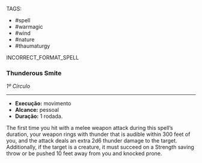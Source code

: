 TAGS:
- #spell
- #warmagic
- #wind
- #nature
- #thaumaturgy

INCORRECT_FORMAT_SPELL
### Thunderous Smite
*1º Círculo*
___
- **Execução:** movimento
- **Alcance:** pessoal
- **Duração:** 1 rodada.

The first time you hit with a melee weapon attack during this spell’s duration, your weapon rings with thunder that is audible within 300 feet of you, and the attack deals an extra 2d6 thunder damage to the target. Additionally, if the target is a creature, it must succeed on a Strength saving throw or be pushed 10 feet away from you and knocked prone.
